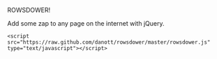 ROWSDOWER!

Add some zap to any page on the internet with jQuery.

    <script src="https://raw.github.com/danott/rowsdower/master/rowsdower.js" type="text/javascript"></script>
